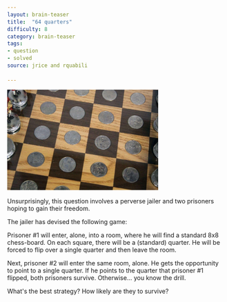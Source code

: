 ```yaml
---
layout: brain-teaser
title:  "64 quarters"
difficulty: 8
category: brain-teaser
tags:
- question
- solved
source: jrice and rquabili

---
```


<img src="image.jpg" alt="Quarters on a chess board" style="width:350px;"/>

Unsurprisingly, this question involves a perverse jailer and two prisoners hoping to gain their freedom.

The jailer has devised the following game:

Prisoner #1 will enter, alone, into a room, where he will find a standard 8x8 chess-board.  On each square, there will be a (standard) quarter.  He will be forced to flip over a single quarter and then leave the room.

Next, prisoner #2 will enter the same room, alone.  He gets the opportunity to point to a single quarter.  If he points to the quarter that prisoner #1 flipped, both prisoners survive.  Otherwise... you know the drill.

What's the best strategy?  How likely are they to survive?


